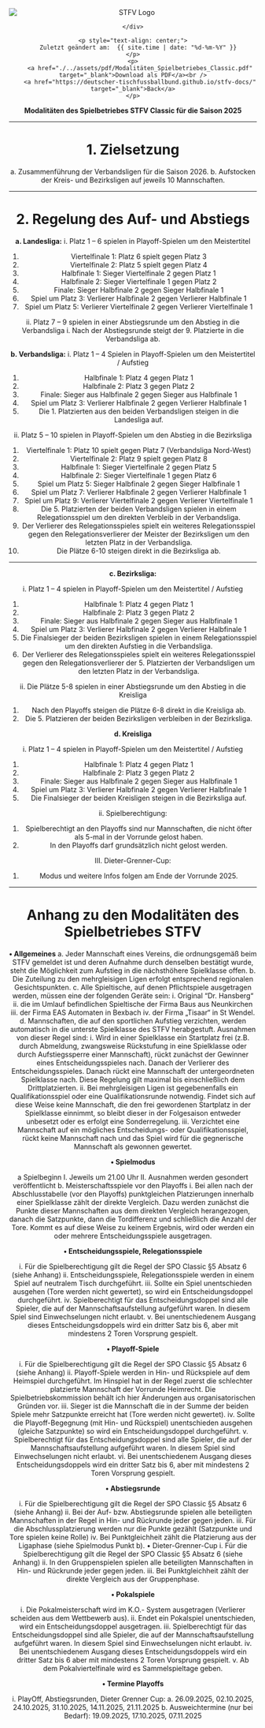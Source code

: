 <div class="html-only" style="text-align: center;">
    <div class="title" style="text-align: center;">
        <img src="images/STFV-LOGO.png" alt="STFV Logo" style="display: block; margin: 0 auto;" />
        
    </div>

    <p style="text-align: center;">
       Zuletzt geändert am:  {{ site.time | date: "%d-%m-%Y" }}
    </p>
    <p>
        <a href="./../assets/pdf/Modalitäten_Spielbetriebes_Classic.pdf" target="_blank">Download als PDF</a><br />
        <a href="https://deutscher-tischfussballbund.github.io/stfv-docs/" target="_blank">Back</a>
    </p>
</div>

**Modalitäten des Spielbetriebes STFV Classic für die Saison 2025**

---

# 1. Zielsetzung 
 
a. Zusammenführung der Verbandsligen für die Saison 2026. 
b. Aufstocken der Kreis- und Bezirksligen auf jeweils 10 Mannschaften. 
 
---
 
# 2. Regelung des Auf- und Abstiegs 
 
**a. Landesliga:**
i. Platz 1 – 6 spielen in Playoff-Spielen um den Meistertitel 
 
1. Viertelfinale 1: Platz 6 spielt gegen Platz 3 
2. Viertelfinale 2: Platz 5 spielt gegen Platz 4 
3. Halbfinale 1: Sieger Viertelfinale 2 gegen Platz 1 
4. Halbfinale 2: Sieger Viertelfinale 1 gegen Platz 2 
5. Finale: Sieger Halbfinale 2 gegen Sieger Halbfinale 1 
6. Spiel um Platz 3: Verlierer Halbfinale 2 gegen Verlierer Halbfinale 1 
7. Spiel um Platz 5: Verlierer Viertelfinale 2 gegen Verlierer Viertelfinale 1 
 
ii. Platz 7 – 9 spielen in einer Abstiegsrunde um den Abstieg in die Verbandsliga 
i. Nach der Abstiegsrunde steigt der 9. Platzierte in die Verbandsliga ab. 
 
**b. Verbandsliga:** 
i. Platz 1 – 4 Spielen in Playoff-Spielen um den Meistertitel / Aufstieg 
 
1. Halbfinale 1: Platz 4 gegen Platz 1 
2. Halbfinale 2: Platz 3 gegen Platz 2 
3. Finale: Sieger aus Halbfinale 2 gegen Sieger aus Halbfinale 1 
4. Spiel um Platz 3: Verlierer Halbfinale 2 gegen Verlierer Halbfinale 1 
5. Die 1. Platzierten aus den beiden Verbandsligen steigen in die Landesliga auf. 
 
ii. Platz 5 – 10 spielen in Playoff-Spielen um den Abstieg in die Bezirksliga 
 
1. Viertelfinale 1: Platz 10 spielt gegen Platz 7 (Verbandsliga Nord-West) 
2. Viertelfinale 2: Platz 9 spielt gegen Platz 8 
3. Halbfinale 1: Sieger Viertelfinale 2 gegen Platz 5 
4. Halbfinale 2: Sieger Viertelfinale 1 gegen Platz 6 
5. Spiel um Platz 5: Sieger Halbfinale 2 gegen Sieger Halbfinale 1 
6. Spiel um Platz 7: Verlierer Halbfinale 2 gegen Verlierer Halbfinale 1 
7. Spiel um Platz 9: Verlierer Viertelfinale 2 gegen Verlierer Viertelfinale 1 
8. Die 5. Platzierten der beiden Verbandsligen spielen in einem Relegationsspiel um 
den direkten Verbleib in der Verbandsliga. 
9. Der Verlierer des Relegationsspieles spielt ein weiteres Relegationsspiel gegen den 
Relegationsverlierer der Meister der Bezirksligen um den letzten Platz in der 
Verbandsliga. 
10. Die Plätze 6-10 steigen direkt in die Bezirksliga ab.

---

**c. Bezirksliga:** 
 
i. Platz 1 – 4 spielen in Playoff-Spielen um den Meistertitel / Aufstieg 
 
1. Halbfinale 1: Platz 4 gegen Platz 1 
2. Halbfinale 2: Platz 3 gegen Platz 2 
3. Finale: Sieger aus Halbfinale 2 gegen Sieger aus Halbfinale 1 
4. Spiel um Platz 3: Verlierer Halbfinale 2 gegen Verlierer Halbfinale 1 
5. Die Finalsieger der beiden Bezirksligen spielen in einem Relegationsspiel um den 
direkten Aufstieg in die Verbandsliga. 
6. Der Verlierer des Relegationsspieles spielt ein weiteres Relegationsspiel gegen den 
Relegationsverlierer der 5. Platzierten der Verbandsligen um den letzten Platz in der 
Verbandsliga. 
 
ii. Die Plätze 5-8 spielen in einer Abstiegsrunde um den Abstieg in die Kreisliga 
 
1. Nach den Playoffs steigen die Plätze 6-8 direkt in die Kreisliga ab. 
2. Die 5. Platzieren der beiden Bezirksligen verbleiben in der Bezirksliga. 
 
 
**d. Kreisliga** 
 
i. Platz 1 – 4 spielen in Playoff-Spielen um den Meistertitel / Aufstieg 
 
1. Halbfinale 1: Platz 4 gegen Platz 1 
2. Halbfinale 2: Platz 3 gegen Platz 2 
3. Finale: Sieger aus Halbfinale 2 gegen Sieger aus Halbfinale 1 
4. Spiel um Platz 3: Verlierer Halbfinale 2 gegen Verlierer Halbfinale 1 
5. Die Finalsieger der beiden Kreisligen steigen in die Bezirksliga auf. 
 
ii. Spielberechtigung: 
 
1. Spielberechtigt an den Playoffs sind nur Mannschaften, die nicht öfter als 5-mal in 
der Vorrunde gelost haben. 
2. In den Playoffs darf grundsätzlich nicht gelost werden. 
 
III. Dieter-Grenner-Cup: 
 
1. Modus und weitere Infos folgen am Ende der Vorrunde 2025.

---

# Anhang zu den Modalitäten des Spielbetriebes STFV 
**• Allgemeines** 
a. Jeder Mannschaft eines Vereins, die ordnungsgemäß beim STFV gemeldet ist und deren 
Aufnahme durch denselben bestätigt wurde, steht die Möglichkeit zum Aufstieg in die 
nächsthöhere Spielklasse offen. 
b. Die Zuteilung zu den mehrgleisigen Ligen erfolgt entsprechend regionalen Gesichtspunkten. 
c. Alle Spieltische, auf denen Pflichtspiele ausgetragen werden, müssen eine der folgenden 
Geräte sein: i. Original “Dr. Hansberg“ ii. die im Umlauf befindlichen Spieltische der Firma Baus 
aus Neunkirchen iii. der Firma EAS Automaten in Bexbach iv. der Firma „Tisaar“ in St Wendel. 
d. Mannschaften, die auf den sportlichen Aufstieg verzichten, werden automatisch in die 
unterste Spielklasse des STFV herabgestuft. Ausnahmen von dieser Regel sind: 
i. Wird in einer Spielklasse ein Startplatz frei (z.B. durch Abmeldung, zwangsweise Rückstufung 
in eine Spielklasse oder durch Aufstiegssperre einer Mannschaft), rückt zunächst der Gewinner 
eines Entscheidungsspieles nach. Danach der Verlierer des Entscheidungsspieles. Danach rückt 
eine Mannschaft der untergeordneten Spielklasse nach. Diese Regelung gilt maximal bis 
einschließlich dem Drittplatzierten. 
ii. Bei mehrgleisigen Ligen ist gegebenenfalls ein Qualifikationsspiel oder eine 
Qualifikationsrunde notwendig. Findet sich auf diese Weise keine 
Mannschaft, die den frei gewordenen Startplatz in der Spielklasse einnimmt, so bleibt dieser in 
der Folgesaison entweder unbesetzt oder es erfolgt eine Sonderregelung. 
iii. Verzichtet eine Mannschaft auf ein mögliches Entscheidungs- oder Qualifikationsspiel, rückt 
keine Mannschaft nach und das Spiel wird für die gegnerische Mannschaft als gewonnen 
gewertet. 

**• Spielmodus** 

a Spielbeginn 
I. Jeweils um 21.00 Uhr 
II. Ausnahmen werden gesondert veröffentlicht 
b. Meisterschaftsspiele vor den Playoffs 
i. Bei allen nach der Abschlusstabelle (vor den Playoffs) punktgleichen Platzierungen innerhalb 
einer Spielklasse zählt der direkte Vergleich. Dazu werden zunächst die Punkte dieser 
Mannschaften aus dem direkten Vergleich herangezogen, danach die Satzpunkte, dann die 
Tordifferenz und schließlich die Anzahl der Tore. Kommt es auf diese Weise zu keinem 
Ergebnis, wird oder werden ein oder mehrere Entscheidungsspiele ausgetragen. 

**• Entscheidungsspiele, Relegationsspiele**

i. Für die Spielberechtigung gilt die Regel der SPO Classic §5 Absatz 6 (siehe Anhang) ii. 
Entscheidungsspiele, Relegationsspiele werden in einem Spiel auf neutralem Tisch 
durchgeführt. 
iii. Sollte ein Spiel unentschieden ausgehen (Tore werden nicht gewertet), so wird ein 
Entscheidungsdoppel durchgeführt. 
iv. Spielberechtigt für das Entscheidungsdoppel sind alle Spieler, die auf der 
Mannschaftsaufstellung aufgeführt waren. In diesem Spiel sind Einwechselungen nicht erlaubt. 
v. Bei unentschiedenem Ausgang dieses Entscheidungsdoppels wird ein dritter Satz bis 6, aber 
mit mindestens 2 Toren Vorsprung gespielt. 

**• Playoff-Spiele**

i. Für die Spielberechtigung gilt die Regel der SPO Classic §5 Absatz 6 (siehe Anhang) 
ii. Playoff-Spiele werden in Hin- und Rückspiele auf dem Heimspiel durchgeführt. Im Hinspiel 
hat in der 
Regel zuerst die schlechter platzierte Mannschaft der Vorrunde Heimrecht. Die 
Spielbetriebskommission behält ich hier Änderungen aus organisatorischen Gründen vor. 
iii. Sieger ist die Mannschaft die in der Summe der beiden Spiele mehr Satzpunkte erreicht hat 
(Tore werden nicht gewertet). 
iv. Sollte die Playoff-Begegnung (mit Hin- und Rückspiel) unentschieden ausgehen (gleiche 
Satzpunkte) so wird ein Entscheidungsdoppel durchgeführt. 
v. Spielberechtigt für das Entscheidungsdoppel sind alle Spieler, die auf der 
Mannschaftsaufstellung aufgeführt waren. In diesem Spiel sind Einwechselungen nicht erlaubt. 
vi. Bei unentschiedenem Ausgang dieses Entscheidungsdoppels wird ein dritter Satz bis 6, aber 
mit mindestens 2 Toren Vorsprung gespielt. 

**• Abstiegsrunde**

i. Für die Spielberechtigung gilt die Regel der SPO Classic §5 Absatz 6 (siehe Anhang) 
ii. Bei der Auf- bzw. Abstiegsrunde spielen alle beteiligten Mannschaften in der Regel in Hin- 
und Rückrunde jeder gegen jeden. 
iii. Für die Abschlussplatzierung werden nur die Punkte gezählt (Satzpunkte und Tore spielen 
keine Rolle) 
iv. Bei Punktgleichheit zählt die Platzierung aus der Ligaphase (siehe Spielmodus Punkt b). 
• Dieter-Grenner-Cup 
i. Für die Spielberechtigung gilt die Regel der SPO Classic §5 Absatz 6 (siehe Anhang) 
ii. In den Gruppenspielen spielen alle beteiligten Mannschaften in Hin- und Rückrunde jeder 
gegen jeden. 
iii. Bei Punktgleichheit zählt der direkte Vergleich aus der Gruppenphase. 

**• Pokalspiele**

i. Die Pokalmeisterschaft wird im K.O.- System ausgetragen (Verlierer scheiden aus dem 
Wettbewerb aus). 
ii. Endet ein Pokalspiel unentschieden, wird ein Entscheidungsdoppel ausgetragen. 
iii. Spielberechtigt für das Entscheidungsdoppel sind alle Spieler, die auf der 
Mannschaftsaufstellung aufgeführt waren. In diesem Spiel sind Einwechselungen nicht erlaubt. 
iv. Bei unentschiedenem Ausgang dieses Entscheidungsdoppels wird ein dritter Satz bis 6 aber 
mit mindestens 2 Toren Vorsprung gespielt. 
v. Ab dem Pokalviertelfinale wird es Sammelspieltage geben. 

**• Termine Playoffs**

i. PlayOff, Abstiegsrunden, Dieter Grenner Cup: 
a. 26.09.2025, 02.10.2025, 24.10.2025, 31.10.2025, 14.11.2025, 21.11.2025 
b. Ausweichtermine (nur bei Bedarf): 19.09.2025, 17.10.2025, 07.11.2025 
